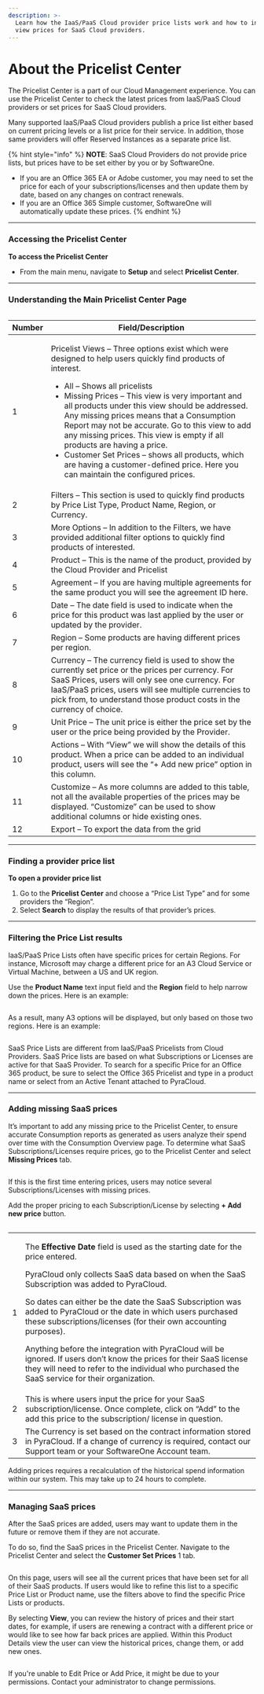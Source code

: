 ```yaml
---
description: >-
  Learn how the IaaS/PaaS Cloud provider price lists work and how to input or
  view prices for SaaS Cloud providers.
---
```


# About the Pricelist Center

The Pricelist Center is a part of our Cloud Management experience. You can use the Pricelist Center to check the latest prices from IaaS/PaaS Cloud providers or set prices for SaaS Cloud providers.&#x20;

Many supported IaaS/PaaS Cloud providers publish a price list either based on current pricing levels or a list price for their service. In addition, those same providers will offer Reserved Instances as a separate price list.&#x20;

{% hint style="info" %}
**NOTE**: SaaS Cloud Providers do not provide price lists, but prices have to be set either by you or by SoftwareOne.&#x20;

* If you are an Office 365 EA or Adobe customer, you may need to set the price for each of your subscriptions/licenses and then update them by date, based on any changes on contract renewals.&#x20;
* If you are an Office 365 Simple customer, SoftwareOne will automatically update these prices.
{% endhint %}

***

### Accessing the Pricelist Center <a href="#navigating-to-the-pricelist-center" id="navigating-to-the-pricelist-center"></a>

**To access the Pricelist Center**

* From the main menu, navigate to **Setup** and select **Pricelist Center**.

***

### Understanding the Main Pricelist Center Page <a href="#understanding-the-main-pricelist-center-page" id="understanding-the-main-pricelist-center-page"></a>

<figure><img src="../../.gitbook/assets/image (1).png" alt=""><figcaption></figcaption></figure>

| Number | Field/Description                                                                                                                                                                                                                                                                                                                                                                                                                                                                                                                                                                            |
| ------ | -------------------------------------------------------------------------------------------------------------------------------------------------------------------------------------------------------------------------------------------------------------------------------------------------------------------------------------------------------------------------------------------------------------------------------------------------------------------------------------------------------------------------------------------------------------------------------------------- |
| 1      | <p>Pricelist Views – Three options exist which were designed to help users quickly find products of interest.</p><ul><li>All – Shows all pricelists</li><li>Missing Prices – This view is very important and all products under this view should be addressed. Any missing prices means that a Consumption Report may not be accurate. Go to this view to add any missing prices. This view is empty if all products are having a price.</li><li>Customer Set Prices – shows all products, which are having a customer-defined price. Here you can maintain the configured prices.</li></ul> |
| 2      | Filters – This section is used to quickly find products by Price List Type, Product Name, Region, or Currency.                                                                                                                                                                                                                                                                                                                                                                                                                                                                               |
| 3      | More Options – In addition to the Filters, we have provided additional filter options to quickly find products of interested.                                                                                                                                                                                                                                                                                                                                                                                                                                                                |
| 4      | Product – This is the name of the product, provided by the Cloud Provider and Pricelist                                                                                                                                                                                                                                                                                                                                                                                                                                                                                                      |
| 5      | Agreement – If you are having multiple agreements for the same product you will see the agreement ID here.                                                                                                                                                                                                                                                                                                                                                                                                                                                                                   |
| 6      | Date – The date field is used to indicate when the price for this product was last applied by the user or updated by the provider.                                                                                                                                                                                                                                                                                                                                                                                                                                                           |
| 7      | Region – Some products are having different prices per region.                                                                                                                                                                                                                                                                                                                                                                                                                                                                                                                               |
| 8      | Currency – The currency field is used to show the currently set price or the prices per currency. For SaaS Prices, users will only see one currency. For IaaS/PaaS prices, users will see multiple currencies to pick from, to understand those product costs in the currency of choice.                                                                                                                                                                                                                                                                                                     |
| 9      | Unit Price – The unit price is either the price set by the user or the price being provided by the Provider.                                                                                                                                                                                                                                                                                                                                                                                                                                                                                 |
| 10     | Actions – With “View” we will show the details of this product. When a price can be added to an individual product, users will see the “+ Add new price” option in this column.                                                                                                                                                                                                                                                                                                                                                                                                              |
| 11     | Customize – As more columns are added to this table, not all the available properties of the prices may be displayed. “Customize” can be used to show additional columns or hide existing ones.                                                                                                                                                                                                                                                                                                                                                                                              |
| 12     | Export – To export the data from the grid                                                                                                                                                                                                                                                                                                                                                                                                                                                                                                                                                    |

***

### Finding a provider price list <a href="#finding-a-provider-price-list" id="finding-a-provider-price-list"></a>

**To open a provider price list**

1. Go to the **Pricelist Center** and choose a “Price List Type” and for some providers the “Region”.
2. Select **Search** to display the results of that provider’s prices.

***

### Filtering the Price List results <a href="#filtering-the-price-list-results" id="filtering-the-price-list-results"></a>

IaaS/PaaS Price Lists often have specific prices for certain Regions. For instance, Microsoft may charge a different price for an A3 Cloud Service or Virtual Machine, between a US and UK region.

Use the **Product Name** text input field and the **Region** field to help narrow down the prices. Here is an example:

<figure><img src="../../.gitbook/assets/image (1) (1).png" alt=""><figcaption></figcaption></figure>

As a result, many A3 options will be displayed, but only based on those two regions. Here is an example:

<figure><img src="../../.gitbook/assets/image (2).png" alt=""><figcaption></figcaption></figure>

SaaS Price Lists are different from IaaS/PaaS Pricelists from Cloud Providers. SaaS Price lists are based on what Subscriptions or Licenses are active for that SaaS Provider. To search for a specific Price for an Office 365 product, be sure to select the Office 365 Pricelist and type in a product name or select from an Active Tenant attached to PyraCloud.

***

### Adding missing SaaS prices <a href="#adding-missing-saas-prices" id="adding-missing-saas-prices"></a>

It’s important to add any missing price to the Pricelist Center, to ensure accurate Consumption reports as generated as users analyze their spend over time with the Consumption Overview page. To determine what SaaS Subscriptions/Licenses require prices, go to the Pricelist Center and select **Missing Prices** tab.

<figure><img src="../../.gitbook/assets/image (3).png" alt=""><figcaption></figcaption></figure>

If this is the first time entering prices, users may notice several Subscriptions/Licenses with missing prices.

Add the proper pricing to each Subscription/License by selecting **+ Add new price** button.

<figure><img src="../../.gitbook/assets/image (4).png" alt=""><figcaption></figcaption></figure>

|   |                                                                                                                                                                                                                                                                                                                                                                                                                                                                                                                                                                                                                                                  |
| - | ------------------------------------------------------------------------------------------------------------------------------------------------------------------------------------------------------------------------------------------------------------------------------------------------------------------------------------------------------------------------------------------------------------------------------------------------------------------------------------------------------------------------------------------------------------------------------------------------------------------------------------------------ |
| 1 | <p>The <strong>Effective Date</strong> field is used as the starting date for the price entered. </p><p></p><p>PyraCloud only collects SaaS data based on when the SaaS Subscription was added to PyraCloud. </p><p>So dates can either be the date the SaaS Subscription was added to PyraCloud or the date in which users purchased these subscriptions/licenses (for their own accounting purposes). </p><p></p><p>Anything before the integration with PyraCloud will be ignored. If users don’t know the prices for their SaaS license they will need to refer to the individual who purchased the SaaS service for their organization.</p> |
| 2 | This is where users input the price for your SaaS subscription/license. Once complete, click on “Add” to the add this price to the subscription/ license in question.                                                                                                                                                                                                                                                                                                                                                                                                                                                                            |
| 3 | The Currency is set based on the contract information stored in PyraCloud. If a change of currency is required, contact our Support team or your SoftwareOne Account team.                                                                                                                                                                                                                                                                                                                                                                                                                                                                       |

Adding prices requires a recalculation of the historical spend information within our system. This may take up to 24 hours to complete.

***

### Managing SaaS prices <a href="#managing-saas-prices" id="managing-saas-prices"></a>

After the SaaS prices are added, users may want to update them in the future or remove them if they are not accurate.&#x20;

To do so, find the SaaS prices in the Pricelist Center. Navigate to the Pricelist Center and select the **Customer Set Prices** 1 tab.

<figure><img src="../../.gitbook/assets/image (5).png" alt=""><figcaption></figcaption></figure>

On this page, users will see all the current prices that have been set for all of their SaaS products. If users would like to refine this list to a specific Price List or Product name, use the filters above to find the specific Price Lists or products.

By selecting **View**, you can review the history of prices and their start dates, for example, if users are renewing a contract with a different price or would like to see how far back prices are applied. Within this Product Details view the user can view the historical prices, change them, or add new ones.

<figure><img src="../../.gitbook/assets/image (6).png" alt=""><figcaption></figcaption></figure>

If you're unable to Edit Price or Add Price, it might be due to your permissions. Contact your administrator to change permissions.
